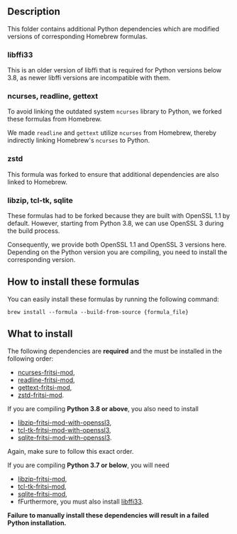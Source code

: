 ## Description

This folder contains additional Python dependencies which are modified versions of corresponding Homebrew formulas.

### libffi33

This is an older version of libffi that is required for Python versions below 3.8, as newer libffi versions are incompatible with them.

### ncurses, readline, gettext

To avoid linking the outdated system `ncurses` library to Python, we forked these formulas from Homebrew.

We made `readline` and `gettext` utilize `ncurses` from Homebrew, thereby indirectly linking Homebrew's `ncurses` to Python.

### zstd

This formula was forked to ensure that additional dependencies are also linked to Homebrew.

### libzip, tcl-tk, sqlite

These formulas had to be forked because they are built with OpenSSL 1.1 by default.
However, starting from Python 3.8, we can use OpenSSL 3 during the build process.

Consequently, we provide both OpenSSL 1.1 and OpenSSL 3 versions here.
Depending on the Python version you are compiling, you need to install the corresponding version.

## How to install these formulas

You can easily install these formulas by running the following command:

```shell
brew install --formula --build-from-source {formula_file}
```

## What to install

The following dependencies are **required** and the must be installed in the following order:

* [ncurses-fritsi-mod](ncurses-fritsi-mod.rb),
* [readline-fritsi-mod](readline-fritsi-mod.rb),
* [gettext-fritsi-mod](gettext-fritsi-mod.rb),
* [zstd-fritsi-mod](zstd-fritsi-mod.rb).

If you are compiling **Python 3.8 or above**, you also need to install

* [libzip-fritsi-mod-with-openssl3](libzip-fritsi-mod-with-openssl3.rb),
* [tcl-tk-fritsi-mod-with-openssl3](tcl-tk-fritsi-mod-with-openssl3.rb),
* [sqlite-fritsi-mod-with-openssl3](sqlite-fritsi-mod-with-openssl3.rb).

Again, make sure to follow this exact order.

If you are compiling **Python 3.7 or below**, you will need

* [libzip-fritsi-mod](libzip-fritsi-mod.rb),
* [tcl-tk-fritsi-mod](tcl-tk-fritsi-mod.rb),
* [sqlite-fritsi-mod](sqlite-fritsi-mod.rb),
* fFurthermore, you must also install [libffi33](libffi33.rb).

**Failure to manually install these dependencies will result in a failed Python installation.**

